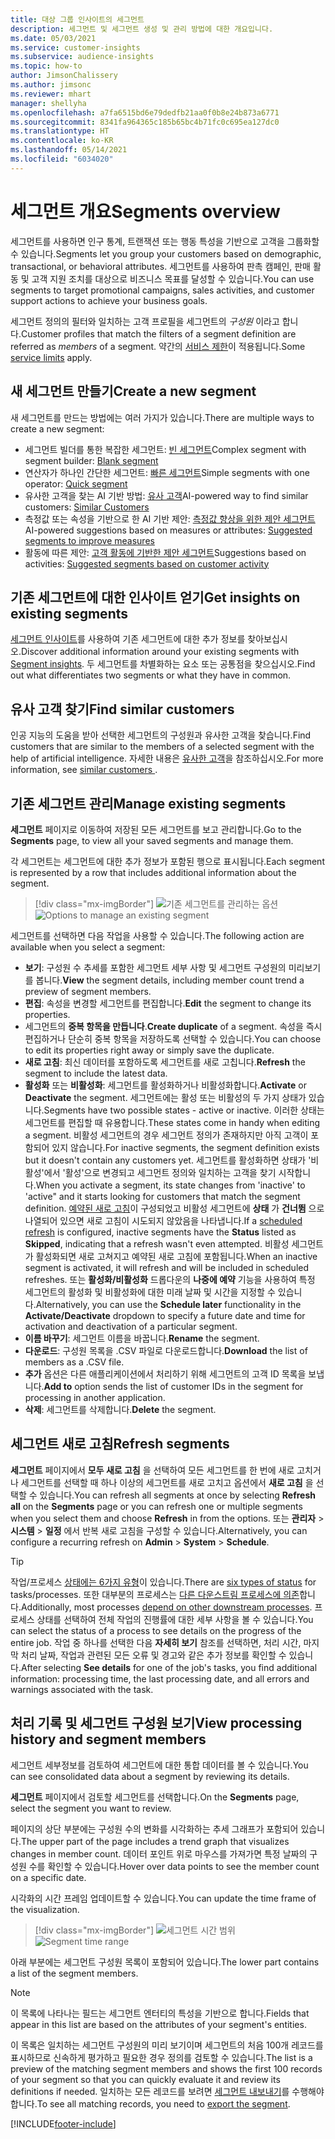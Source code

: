 ```yaml
---
title: 대상 그룹 인사이트의 세그먼트
description: 세그먼트 및 세그먼트 생성 및 관리 방법에 대한 개요입니다.
ms.date: 05/03/2021
ms.service: customer-insights
ms.subservice: audience-insights
ms.topic: how-to
author: JimsonChalissery
ms.author: jimsonc
ms.reviewer: mhart
manager: shellyha
ms.openlocfilehash: a7fa6515bd6e79dedfb21aa0f0b8e24b873a6771
ms.sourcegitcommit: 8341fa964365c185b65bc4b71fc0c695ea127dc0
ms.translationtype: HT
ms.contentlocale: ko-KR
ms.lasthandoff: 05/14/2021
ms.locfileid: "6034020"
---
```

# <a name="segments-overview"></a><span data-ttu-id="240e4-103">세그먼트 개요</span><span class="sxs-lookup"><span data-stu-id="240e4-103">Segments overview</span></span>

<span data-ttu-id="240e4-104">세그먼트를 사용하면 인구 통계, 트랜잭션 또는 행동 특성을 기반으로 고객을 그룹화할 수 있습니다.</span><span class="sxs-lookup"><span data-stu-id="240e4-104">Segments let you group your customers based on demographic, transactional, or behavioral attributes.</span></span> <span data-ttu-id="240e4-105">세그먼트를 사용하여 판촉 캠페인, 판매 활동 및 고객 지원 조치를 대상으로 비즈니스 목표를 달성할 수 있습니다.</span><span class="sxs-lookup"><span data-stu-id="240e4-105">You can use segments to target promotional campaigns, sales activities, and customer support actions to achieve your business goals.</span></span>

<span data-ttu-id="240e4-106">세그먼트 정의의 필터와 일치하는 고객 프로필을 세그먼트의 *구성원* 이라고 합니다.</span><span class="sxs-lookup"><span data-stu-id="240e4-106">Customer profiles that match the filters of a segment definition are referred as *members* of a segment.</span></span> <span data-ttu-id="240e4-107">약간의 [서비스 제한](service-limits.md)이 적용됩니다.</span><span class="sxs-lookup"><span data-stu-id="240e4-107">Some [service limits](service-limits.md) apply.</span></span>

## <a name="create-a-new-segment"></a><span data-ttu-id="240e4-108">새 세그먼트 만들기</span><span class="sxs-lookup"><span data-stu-id="240e4-108">Create a new segment</span></span>

<span data-ttu-id="240e4-109">새 세그먼트를 만드는 방법에는 여러 가지가 있습니다.</span><span class="sxs-lookup"><span data-stu-id="240e4-109">There are multiple ways to create a new segment:</span></span> 

- <span data-ttu-id="240e4-110">세그먼트 빌더를 통한 복잡한 세그먼트: [빈 세그먼트](segment-builder.md#create-a-new-segment)</span><span class="sxs-lookup"><span data-stu-id="240e4-110">Complex segment with segment builder: [Blank segment](segment-builder.md#create-a-new-segment)</span></span>
- <span data-ttu-id="240e4-111">연산자가 하나인 간단한 세그먼트: [빠른 세그먼트](segment-builder.md#quick-segments)</span><span class="sxs-lookup"><span data-stu-id="240e4-111">Simple segments with one operator: [Quick segment](segment-builder.md#quick-segments)</span></span>
- <span data-ttu-id="240e4-112">유사한 고객을 찾는 AI 기반 방법: [유사 고객](find-similar-customer-segments.md)</span><span class="sxs-lookup"><span data-stu-id="240e4-112">AI-powered way to find similar customers: [Similar Customers](find-similar-customer-segments.md)</span></span>
- <span data-ttu-id="240e4-113">측정값 또는 속성을 기반으로 한 AI 기반 제안: [측정값 향상을 위한 제안 세그먼트](suggested-segments.md)</span><span class="sxs-lookup"><span data-stu-id="240e4-113">AI-powered suggestions based on measures or attributes: [Suggested segments to improve measures](suggested-segments.md)</span></span>
- <span data-ttu-id="240e4-114">활동에 따른 제안: [고객 활동에 기반한 제안 세그먼트](suggested-segments-activity.md)</span><span class="sxs-lookup"><span data-stu-id="240e4-114">Suggestions based on activities: [Suggested segments based on customer activity](suggested-segments-activity.md)</span></span>

## <a name="get-insights-on-existing-segments"></a><span data-ttu-id="240e4-115">기존 세그먼트에 대한 인사이트 얻기</span><span class="sxs-lookup"><span data-stu-id="240e4-115">Get insights on existing segments</span></span>

<span data-ttu-id="240e4-116">[세그먼트 인사이트](segment-insights.md)를 사용하여 기존 세그먼트에 대한 추가 정보를 찾아보십시오.</span><span class="sxs-lookup"><span data-stu-id="240e4-116">Discover additional information around your existing segments with [Segment insights](segment-insights.md).</span></span> <span data-ttu-id="240e4-117">두 세그먼트를 차별화하는 요소 또는 공통점을 찾으십시오.</span><span class="sxs-lookup"><span data-stu-id="240e4-117">Find out what differentiates two segments or what they have in common.</span></span>

## <a name="find-similar-customers"></a><span data-ttu-id="240e4-118">유사 고객 찾기</span><span class="sxs-lookup"><span data-stu-id="240e4-118">Find similar customers</span></span>

<span data-ttu-id="240e4-119">인공 지능의 도움을 받아 선택한 세그먼트의 구성원과 유사한 고객을 찾습니다.</span><span class="sxs-lookup"><span data-stu-id="240e4-119">Find customers that are similar to the members of a selected segment with the help of artificial intelligence.</span></span> <span data-ttu-id="240e4-120">자세한 내용은 [유사한 고객](find-similar-customer-segments.md)을 참조하십시오.</span><span class="sxs-lookup"><span data-stu-id="240e4-120">For more information, see [similar customers ](find-similar-customer-segments.md).</span></span>

## <a name="manage-existing-segments"></a><span data-ttu-id="240e4-121">기존 세그먼트 관리</span><span class="sxs-lookup"><span data-stu-id="240e4-121">Manage existing segments</span></span>

<span data-ttu-id="240e4-122">**세그먼트** 페이지로 이동하여 저장된 모든 세그먼트를 보고 관리합니다.</span><span class="sxs-lookup"><span data-stu-id="240e4-122">Go to the **Segments** page, to view all your saved segments and manage them.</span></span>

<span data-ttu-id="240e4-123">각 세그먼트는 세그먼트에 대한 추가 정보가 포함된 행으로 표시됩니다.</span><span class="sxs-lookup"><span data-stu-id="240e4-123">Each segment is represented by a row that includes additional information about the segment.</span></span>

> [!div class="mx-imgBorder"]
> <span data-ttu-id="240e4-124">![기존 세그먼트를 관리하는 옵션](media/segments-selected-segment.png "기존 세그먼트를 관리하는 옵션")</span><span class="sxs-lookup"><span data-stu-id="240e4-124">![Options to manage an existing segment](media/segments-selected-segment.png "Options to manage an existing segment")</span></span>

<span data-ttu-id="240e4-125">세그먼트를 선택하면 다음 작업을 사용할 수 있습니다.</span><span class="sxs-lookup"><span data-stu-id="240e4-125">The following action are available when you select a segment:</span></span>

- <span data-ttu-id="240e4-126">**보기**: 구성원 수 추세를 포함한 세그먼트 세부 사항 및 세그먼트 구성원의 미리보기를 봅니다.</span><span class="sxs-lookup"><span data-stu-id="240e4-126">**View** the segment details, including member count trend a preview of segment members.</span></span>
- <span data-ttu-id="240e4-127">**편집**: 속성을 변경할 세그먼트를 편집합니다.</span><span class="sxs-lookup"><span data-stu-id="240e4-127">**Edit** the segment to change its properties.</span></span>
- <span data-ttu-id="240e4-128">세그먼트의 **중복 항목을 만듭니다**.</span><span class="sxs-lookup"><span data-stu-id="240e4-128">**Create duplicate** of a segment.</span></span> <span data-ttu-id="240e4-129">속성을 즉시 편집하거나 단순히 중복 항목을 저장하도록 선택할 수 있습니다.</span><span class="sxs-lookup"><span data-stu-id="240e4-129">You can choose to edit its properties right away or simply save the duplicate.</span></span>
- <span data-ttu-id="240e4-130">**새로 고침**: 최신 데이터를 포함하도록 세그먼트를 새로 고칩니다.</span><span class="sxs-lookup"><span data-stu-id="240e4-130">**Refresh** the segment to include the latest data.</span></span>
- <span data-ttu-id="240e4-131">**활성화** 또는 **비활성화**: 세그먼트를 활성화하거나 비활성화합니다.</span><span class="sxs-lookup"><span data-stu-id="240e4-131">**Activate** or **Deactivate** the segment.</span></span> <span data-ttu-id="240e4-132">세그먼트에는 활성 또는 비활성의 두 가지 상태가 있습니다.</span><span class="sxs-lookup"><span data-stu-id="240e4-132">Segments have two possible states - active or inactive.</span></span> <span data-ttu-id="240e4-133">이러한 상태는 세그먼트를 편집할 때 유용합니다.</span><span class="sxs-lookup"><span data-stu-id="240e4-133">These states come in handy when editing a segment.</span></span> <span data-ttu-id="240e4-134">비활성 세그먼트의 경우 세그먼트 정의가 존재하지만 아직 고객이 포함되어 있지 않습니다.</span><span class="sxs-lookup"><span data-stu-id="240e4-134">For inactive segments, the segment definition exists but it doesn't contain any customers yet.</span></span> <span data-ttu-id="240e4-135">세그먼트를 활성화하면 상태가 '비활성'에서 '활성'으로 변경되고 세그먼트 정의와 일치하는 고객을 찾기 시작합니다.</span><span class="sxs-lookup"><span data-stu-id="240e4-135">When you activate a segment, its state changes from 'inactive' to 'active" and it starts looking for customers that match the segment definition.</span></span> <span data-ttu-id="240e4-136">[예약된 새로 고침](system.md#schedule-tab)이 구성되었고 비활성 세그먼트에 **상태** 가 **건너뜀** 으로 나열되어 있으면 새로 고침이 시도되지 않았음을 나타냅니다.</span><span class="sxs-lookup"><span data-stu-id="240e4-136">If a [scheduled refresh](system.md#schedule-tab) is configured, inactive segments have the **Status** listed as **Skipped**, indicating that a refresh wasn't even attempted.</span></span> <span data-ttu-id="240e4-137">비활성 세그먼트가 활성화되면 새로 고쳐지고 예약된 새로 고침에 포함됩니다.</span><span class="sxs-lookup"><span data-stu-id="240e4-137">When an inactive segment is activated, it will refresh and will be included in scheduled refreshes.</span></span>
  <span data-ttu-id="240e4-138">또는 **활성화/비활성화** 드롭다운의 **나중에 예약** 기능을 사용하여 특정 세그먼트의 활성화 및 비활성화에 대한 미래 날짜 및 시간을 지정할 수 있습니다.</span><span class="sxs-lookup"><span data-stu-id="240e4-138">Alternatively, you can use the **Schedule later** functionality in the **Activate/Deactivate** dropdown to specify a future date and time for activation and deactivation of a particular segment.</span></span>
- <span data-ttu-id="240e4-139">**이름 바꾸기**: 세그먼트 이름을 바꿉니다.</span><span class="sxs-lookup"><span data-stu-id="240e4-139">**Rename** the segment.</span></span>
- <span data-ttu-id="240e4-140">**다운로드**: 구성원 목록을 .CSV 파일로 다운로드합니다.</span><span class="sxs-lookup"><span data-stu-id="240e4-140">**Download** the list of members as a .CSV file.</span></span>
- <span data-ttu-id="240e4-141">**추가** 옵션은 다른 애플리케이션에서 처리하기 위해 세그먼트의 고객 ID 목록을 보냅니다.</span><span class="sxs-lookup"><span data-stu-id="240e4-141">**Add to** option sends the list of customer IDs in the segment for processing in another application.</span></span>
- <span data-ttu-id="240e4-142">**삭제**: 세그먼트를 삭제합니다.</span><span class="sxs-lookup"><span data-stu-id="240e4-142">**Delete** the segment.</span></span>

## <a name="refresh-segments"></a><span data-ttu-id="240e4-143">세그먼트 새로 고침</span><span class="sxs-lookup"><span data-stu-id="240e4-143">Refresh segments</span></span>

<span data-ttu-id="240e4-144">**세그먼트** 페이지에서 **모두 새로 고침** 을 선택하여 모든 세그먼트를 한 번에 새로 고치거나 세그먼트를 선택할 때 하나 이상의 세그먼트를 새로 고치고 옵션에서 **새로 고침** 을 선택할 수 있습니다.</span><span class="sxs-lookup"><span data-stu-id="240e4-144">You can refresh all segments at once by selecting **Refresh all** on the **Segments** page or you can refresh one or multiple segments when you select them and choose **Refresh** in from the options.</span></span> <span data-ttu-id="240e4-145">또는 **관리자** > **시스템** > **일정** 에서 반복 새로 고침을 구성할 수 있습니다.</span><span class="sxs-lookup"><span data-stu-id="240e4-145">Alternatively, you can configure a recurring refresh on **Admin** > **System** > **Schedule**.</span></span>

> [!TIP]
> <span data-ttu-id="240e4-146">작업/프로세스 [상태에는 6가지 유형](system.md#status-types)이 있습니다.</span><span class="sxs-lookup"><span data-stu-id="240e4-146">There are [six types of status](system.md#status-types) for tasks/processes.</span></span> <span data-ttu-id="240e4-147">또한 대부분의 프로세스는 [다른 다운스트림 프로세스에 의존](system.md#refresh-policies)합니다.</span><span class="sxs-lookup"><span data-stu-id="240e4-147">Additionally, most processes [depend on other downstream processes](system.md#refresh-policies).</span></span> <span data-ttu-id="240e4-148">프로세스 상태를 선택하여 전체 작업의 진행률에 대한 세부 사항을 볼 수 있습니다.</span><span class="sxs-lookup"><span data-stu-id="240e4-148">You can select the status of a process to see details on the progress of the entire job.</span></span> <span data-ttu-id="240e4-149">작업 중 하나를 선택한 다음 **자세히 보기** 참조를 선택하면, 처리 시간, 마지막 처리 날짜, 작업과 관련된 모든 오류 및 경고와 같은 추가 정보를 확인할 수 있습니다.</span><span class="sxs-lookup"><span data-stu-id="240e4-149">After selecting **See details** for one of the job's tasks, you find additional information: processing time, the last processing date, and all errors and warnings associated with the task.</span></span>

## <a name="view-processing-history-and-segment-members"></a><span data-ttu-id="240e4-150">처리 기록 및 세그먼트 구성원 보기</span><span class="sxs-lookup"><span data-stu-id="240e4-150">View processing history and segment members</span></span>

<span data-ttu-id="240e4-151">세그먼트 세부정보를 검토하여 세그먼트에 대한 통합 데이터를 볼 수 있습니다.</span><span class="sxs-lookup"><span data-stu-id="240e4-151">You can see consolidated data about a segment by reviewing its details.</span></span>

<span data-ttu-id="240e4-152">**세그먼트** 페이지에서 검토할 세그먼트를 선택합니다.</span><span class="sxs-lookup"><span data-stu-id="240e4-152">On the **Segments** page, select the segment you want to review.</span></span>

<span data-ttu-id="240e4-153">페이지의 상단 부분에는 구성원 수의 변화를 시각화하는 추세 그래프가 포함되어 있습니다.</span><span class="sxs-lookup"><span data-stu-id="240e4-153">The upper part of the page includes a trend graph that visualizes changes in member count.</span></span> <span data-ttu-id="240e4-154">데이터 포인트 위로 마우스를 가져가면 특정 날짜의 구성원 수를 확인할 수 있습니다.</span><span class="sxs-lookup"><span data-stu-id="240e4-154">Hover over data points to see the member count on a specific date.</span></span>

<span data-ttu-id="240e4-155">시각화의 시간 프레임 업데이트할 수 있습니다.</span><span class="sxs-lookup"><span data-stu-id="240e4-155">You can update the time frame of the visualization.</span></span>

> [!div class="mx-imgBorder"]
> <span data-ttu-id="240e4-156">![세그먼트 시간 범위](media/segment-time-range.png "세그먼트 시간 범위")</span><span class="sxs-lookup"><span data-stu-id="240e4-156">![Segment time range](media/segment-time-range.png "Segment time range")</span></span>

<span data-ttu-id="240e4-157">아래 부분에는 세그먼트 구성원 목록이 포함되어 있습니다.</span><span class="sxs-lookup"><span data-stu-id="240e4-157">The lower part contains a list of the segment members.</span></span>

> [!NOTE]
> <span data-ttu-id="240e4-158">이 목록에 나타나는 필드는 세그먼트 엔터티의 특성을 기반으로 합니다.</span><span class="sxs-lookup"><span data-stu-id="240e4-158">Fields that appear in this list are based on the attributes of your segment's entities.</span></span>
>
><span data-ttu-id="240e4-159">이 목록은 일치하는 세그먼트 구성원의 미리 보기이며 세그먼트의 처음 100개 레코드를 표시하므로 신속하게 평가하고 필요한 경우 정의를 검토할 수 있습니다.</span><span class="sxs-lookup"><span data-stu-id="240e4-159">The list is a preview of the matching segment members and shows the first 100 records of your segment so that you can quickly evaluate it and review its definitions if needed.</span></span> <span data-ttu-id="240e4-160">일치하는 모든 레코드를 보려면 [세그먼트 내보내기](export-destinations.md)를 수행해야 합니다.</span><span class="sxs-lookup"><span data-stu-id="240e4-160">To see all matching records, you need to [export the segment](export-destinations.md).</span></span>

[!INCLUDE[footer-include](../includes/footer-banner.md)] 
